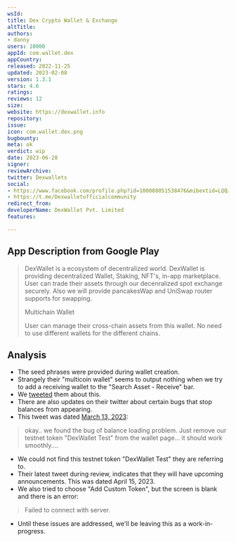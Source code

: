 ```yaml
---
wsId: 
title: Dex Crypto Wallet & Exchange
altTitle: 
authors:
- danny
users: 10000
appId: com.wallet.dex
appCountry: 
released: 2022-11-25
updated: 2023-02-08
version: 1.3.1
stars: 4.6
ratings: 
reviews: 12
size: 
website: https://dexwallet.info
repository: 
issue: 
icon: com.wallet.dex.png
bugbounty: 
meta: ok
verdict: wip
date: 2023-06-28
signer: 
reviewArchive: 
twitter: Dexwallets
social:
- https://www.facebook.com/profile.php?id=100088051538476&mibextid=LQQJ4d
- https://t.me/Dexwalletofficialcommunity
redirect_from: 
developerName: DexWallet Pvt. Limited
features: 

---
```


## App Description from Google Play

> DexWallet is a ecosystem of decentralized world. DexWallet is providing decentralized Wallet, Staking, NFT's, in-app marketplace. User can trade their assets through our decenralized spot exchange securely. Also we will provide pancakesWap and UniSwap router supports for swapping.
>
> Multichain Wallet
>
> User can manage their cross-chain assets from this wallet. No need to use different wallets for the different chains.

## Analysis

- The seed phrases were provided during wallet creation.
- Strangely their "multicoin wallet" seems to output nothing when we try to add a receiving wallet to the "Search Asset - Receive" bar.
- We [tweeted](https://twitter.com/BitcoinWalletz/status/1673988501711323139) them about this.
- There are also updates on their twitter about certain bugs that stop balances from appearing.
- This tweet was dated [March 13, 2023](https://twitter.com/Dexwallets/status/1635171692585828353):

> okay.. we found the bug of balance loading problem. Just remove our testnet token "DexWallet Test" from the wallet page... it should work smoothly....

- We could not find this testnet token "DexWallet Test" they are referring to.
- Their latest tweet during review, indicates that they will have upcoming announcements. This was dated April 15, 2023.
- We also tried to choose "Add Custom Token", but the screen is blank and there is an error:

> Failed to connect with server.

- Until these issues are addressed, we'll be leaving this as a work-in-progress.
